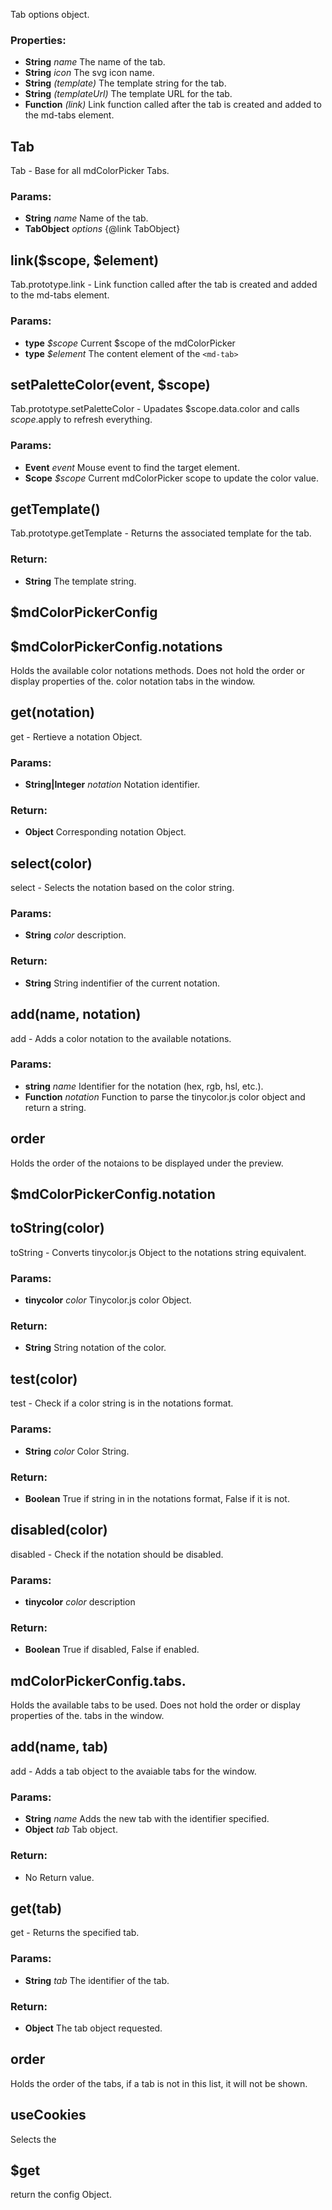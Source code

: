 

<!-- Start src/js/mdColorPickerConfig.js -->

Tab options object.

### Properties:

* **String** *name* The name of the tab.
* **String** *icon* The svg icon name.
* **String** *(template)* The template string for the tab.
* **String** *(templateUrl)* The template URL for the tab.
* **Function** *(link)* Link function called after the tab is created and added to the md-tabs element.

## Tab

Tab - Base for all mdColorPicker Tabs.

### Params:

* **String** *name* Name of the tab.
* **TabObject** *options* {@link TabObject}

## link($scope, $element)

Tab.prototype.link - Link function called after the tab is created and added to the md-tabs element.

### Params:

* **type** *$scope* Current $scope of the mdColorPicker
* **type** *$element* The content element of the `<md-tab>`

## setPaletteColor(event, $scope)

Tab.prototype.setPaletteColor - Upadates $scope.data.color and calls $scope.$apply to refresh everything.

### Params:

* **Event** *event* Mouse event to find the target element.
* **Scope** *$scope* Current mdColorPicker scope to update the color value.

## getTemplate()

Tab.prototype.getTemplate - Returns the associated template for the tab.

### Return:

* **String** The template string.

## $mdColorPickerConfig

## $mdColorPickerConfig.notations

Holds the available color notations methods.
Does not hold the order or display properties of the.
color notation tabs in the window.

## get(notation)

get - Rertieve a notation Object.

### Params:

* **String|Integer** *notation* Notation identifier.

### Return:

* **Object** Corresponding notation Object.

## select(color)

select - Selects the notation based on the color string.

### Params:

* **String** *color* description.

### Return:

* **String** String indentifier of the current notation.

## add(name, notation)

add - Adds a color notation to the available notations.

### Params:

* **string** *name* Identifier for the notation (hex, rgb, hsl, etc.).
* **Function** *notation* Function to parse the tinycolor.js color object and return a string.

## order

Holds the order of the notaions to be displayed under the preview.

## $mdColorPickerConfig.notation

## toString(color)

toString - Converts tinycolor.js Object to the notations string equivalent.

### Params:

* **tinycolor** *color* Tinycolor.js color Object.

### Return:

* **String** String notation of the color.

## test(color)

test - Check if a color string is in the notations format.

### Params:

* **String** *color* Color String.

### Return:

* **Boolean** True if string in in the notations format, False if it is not.

## disabled(color)

disabled - Check if the notation should be disabled.

### Params:

* **tinycolor** *color* description

### Return:

* **Boolean** True if disabled, False if enabled.

## mdColorPickerConfig.tabs.

Holds the available tabs to be used.
Does not hold the order or display properties of the.
tabs in the window.

## add(name, tab)

add - Adds a tab object to the avaiable tabs for the window.

### Params:

* **String** *name* Adds the new tab with the identifier specified.
* **Object** *tab* Tab object.

### Return:

* No Return value.

## get(tab)

get - Returns the specified tab.

### Params:

* **String** *tab* The identifier of the tab.

### Return:

* **Object** The tab object requested.

## order

Holds the order of the tabs, if a tab is not in this list, it will not be shown.

## useCookies

Selects the

## $get

return the config Object.

<!-- End src/js/mdColorPickerConfig.js -->


